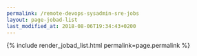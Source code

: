 ```yaml
---
permalink: /remote-devops-sysadmin-sre-jobs
layout: page-jobad-list
last_modified_at: 2018-08-06T19:34:43+0200
---
```

{% include render_jobad_list.html permalink=page.permalink %}
